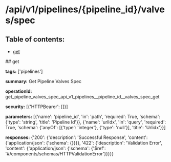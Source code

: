 # /api/v1/pipelines/{pipeline_id}/valves/spec

## Table of contents:
- [get](#get)

<a name="get" />
## get

**tags:** ['pipelines']

**summary:** Get Pipeline Valves Spec

**operationId:** get_pipeline_valves_spec_api_v1_pipelines__pipeline_id__valves_spec_get

**security:** [{'HTTPBearer': []}]

**parameters:** [{'name': 'pipeline_id', 'in': 'path', 'required': True, 'schema': {'type': 'string', 'title': 'Pipeline Id'}}, {'name': 'urlIdx', 'in': 'query', 'required': True, 'schema': {'anyOf': [{'type': 'integer'}, {'type': 'null'}], 'title': 'Urlidx'}}]

**responses:** {'200': {'description': 'Successful Response', 'content': {'application/json': {'schema': {}}}}, '422': {'description': 'Validation Error', 'content': {'application/json': {'schema': {'$ref': '#/components/schemas/HTTPValidationError'}}}}}

